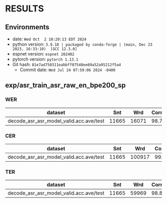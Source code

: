 # RESULTS
## Environments
- date: `Wed Oct  2 10:20:13 EDT 2024`
- python version: `3.9.18 | packaged by conda-forge | (main, Dec 23 2023, 16:33:10)  [GCC 12.3.0]`
- espnet version: `espnet 202402`
- pytorch version: `pytorch 1.13.1`
- Git hash: `81e7ad750311eabbff07548ee69a52a95212f5a4`
  - Commit date: `Wed Jul 24 07:59:06 2024 -0400`

## exp/asr_train_asr_raw_en_bpe200_sp
### WER

|dataset|Snt|Wrd|Corr|Sub|Del|Ins|Err|S.Err|
|---|---|---|---|---|---|---|---|---|
|decode_asr_asr_model_valid.acc.ave/test|11665|16071|98.7|1.3|0.0|0.0|1.3|1.6|

### CER

|dataset|Snt|Wrd|Corr|Sub|Del|Ins|Err|S.Err|
|---|---|---|---|---|---|---|---|---|
|decode_asr_asr_model_valid.acc.ave/test|11665|100917|99.1|0.6|0.3|0.2|1.1|1.6|

### TER

|dataset|Snt|Wrd|Corr|Sub|Del|Ins|Err|S.Err|
|---|---|---|---|---|---|---|---|---|
|decode_asr_asr_model_valid.acc.ave/test|11665|59969|98.8|0.8|0.4|0.2|1.4|1.6|
